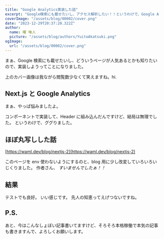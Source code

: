 ```yaml
---
title: "Google Analytics実装した話"
excerpt: "Google検索にも載せたいし、アクセス解析したい！！というわけで、Google Analyticsを実装しました。"
coverImage: "/assets/blog/00002/cover.png"
date: "2023-12-29T20:37:20.322Z"
author:
  name: 曙 唯人
  picture: "/assets/blog/authors/YuitoAkatsuki.png"
ogImage:
  url: "/assets/blog/00002/cover.png"
---
```


まぁ、Google 検索にも載せたいし、どういうページが人気あるとかも知りたいので、実装しようってことになりました。

上のカバー画像は我ながら閲覧数少なくて笑えますね。hi.

## Next.js と Google Analytics

まぁ、やっぱ悩みましたよ。

コンポーネントで実装して、Header に組み込んだんですけど、結局は無理でした。
というわけで、ググりました。

## ほぼ丸写しした話

[https://waml.dev/blog/nextjs-2](https://waml.dev/blog/nextjs-2)

このページを env 使わないようにするのと、blog 用に少し改変していろいろいじくりました。
作者さん、 _すいませんでしたぁ！！_

## 結果

テストでも良好。
いい感じです。
先人の知恵ってえげつないですね。

## P.S.

あと、今はこんなしょぼい記事書いてますけど、そろそろ本格稼働で本気の記事も書きますんで、よろしくお願いします。
